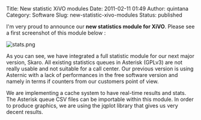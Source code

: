 Title: New statistic XiVO modules
Date: 2011-02-11 01:49
Author: quintana
Category: Software
Slug: new-statistic-xivo-modules
Status: published

I'm very proud to announce our **new statistics module for XiVO**.
Please see a first screenshot of this module below :

![stats.png](/images/blog/.stats_m.jpg "stats.png, fév. 2011")

As you can see, we have integrated a full statistic module for our next
major version, Skaro. All existing statistics queues in Asterisk (GPLv3)
are not really usable and not suitable for a call center. Our previous
version is using Asternic with a lack of performances in the free
software version and namely in terms if counters from our customers
point of view.

We are implementing a cache system to have real-time results and stats.
The Asterisk queue CSV files can be importable within this module. In
order to produce graphics, we are using the jqplot library that gives us
very decent results.

</p>

